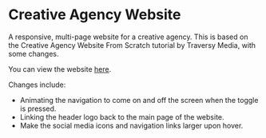# Creative Agency Website

A responsive, multi-page website for a creative agency. This is based on the Creative Agency Website From Scratch tutorial by Traversy Media, with some changes.

You can view the website [here](https://raphaelfloresca.github.io/creative-agency-website/).

Changes include:

* Animating the navigation to come on and off the screen when the toggle is pressed.
* Linking the header logo back to the main page of the website.
* Make the social media icons and navigation links larger upon hover.